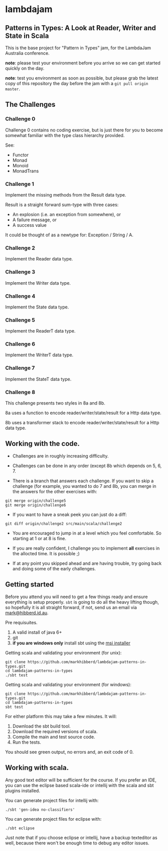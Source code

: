 # lambdajam
## Patterns in Types: A Look at Reader, Writer and State in Scala

This is the base project for "Pattern in Types" jam, for the LambdaJam
Australia conference.

__note__: please test your environment before you arrive so we can get
started quickly on the day.

__note__: test you environment as soon as possible, but please grab the
latest copy of this repository the day before the jam with a `git pull origin master`.


## The Challenges

### Challenge 0

Challenge 0 contains no coding exercise, but is just there for you
to become somewhat familiar with the type class hierarchy provided.

See:
 - Functor
 - Monad
 - Monoid
 - MonadTrans

### Challenge 1

Implement the missing methods from the Result data type.

Result is a straight forward sum-type with three cases:
 - An explosion (i.e. an exception from somewhere), or
 - A failure message, or
 - A success value

It could be thought of as a newtype for: Exception \/ String \/ A.


### Challenge 2

Implement the Reader data type.


### Challenge 3

Implement the Writer data type.


### Challenge 4

Implement the State data type.


### Challenge 5

Implement the ReaderT data type.


### Challenge 6

Implement the WriterT data type.


### Challenge 7

Implement the StateT data type.


### Challenge 8

This challenge presents two styles in 8a and 8b.

8a uses a function to encode reader/writer/state/result for a Http data type.

8b uses a transformer stack to encode reader/writer/state/result for a Http data type.


## Working with the code.

 - Challenges are in roughly increasing difficulty.

 - Challenges can be done in any order (except 8b which depends on  5, 6, 7.

 - There is a branch that answers each challenge. If you want to skip
   a challenge (for example, you wanted to do 7 and 8b, you can merge
   in the answers for the other exercises with:

```
git merge origin/challenge5
git merge origin/challenge6
```

 - If you want to have a sneak peek you can just do a diff:

```
git diff origin/challenge2 src/main/scala/challenge2
```

 - You are encouraged to jump in at a level which you feel comfortable.
   So starting at 1 or at 8 is fine.

 - If you are really confident, I challenge you to implement __all__
   exercises in the allocted time. It is possible ;)

 - If at any point you skipped ahead and are having trouble, try
   going back and doing some of the early challenges.




## Getting started

Before you attend you will need to get a few things
ready and ensure everything is setup properly. `sbt`
is going to do all the heavy lifting though, so
hopefully it is all straight forward, if not, send
us an email via <mark@hibberd.id.au>.


Pre requisuites.

 1. A valid install of java 6+
 2. git
 3. **if you are windows only** install sbt using the [msi installer](http://scalasbt.artifactoryonline.com/scalasbt/sbt-native-packages/org/scala-sbt/sbt/0.12.3/sbt.msi)


Getting scala and validating your environment (for unix):

    git clone https://github.com/markhibberd/lambdajam-patterns-in-types.git
    cd lambdajam-patterns-in-types
    ./sbt test


Getting scala and validating your environment (for windows):

    git clone https://github.com/markhibberd/lambdajam-patterns-in-types.git
    cd lambdajam-patterns-in-types
    sbt test


For either platform this may take a few minutes. It will:

 1. Download the sbt build tool.
 2. Download the required versions of scala.
 3. Compile the main and test source code.
 4. Run the tests.


You should see green output, no errors and, an exit code of 0.


## Working with scala.

Any good text editor will be sufficient for the course. If you
prefer an IDE, you can use the eclipse based scala-ide or
intellij with the scala and sbt plugins installed.

You can generate project files for intellij with:

    ./sbt 'gen-idea no-classifiers'

You can generate project files for eclipse with:

    ./sbt eclipse

Just note that if you choose eclipse or intellij, have a
backup texteditor as well, because there won't be enough
time to debug any editor issues.
